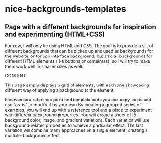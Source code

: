 # nice-backgrounds-templates

<h2 text-align:"left">Page with a different backgrounds for inspiration and experimenting (HTML+CSS)</h2>

For now, I will only be using HTML and CSS.
The goal is to provide a set of different backgrounds that can be picked up and used as backgrounds for the website, or for app interface background, but also as backgrounds for different HTML elements (like buttons or containers), so I will try to make them work well in smaller sizes as well.

CONTENT

This page simply displays a grid of elements, with each one showcasing different way of applying a background to the element.

It serves as a reference point and template code you can copy-paste and use "as-is" or modify it by your own
By creating a grouped series of examples, you will end up with a reference tool and a place to experiment with different background properties. You will create a sheet of 18 background color, image, and gradient variations. Each variation will use background-related properties to achieve a particular effect. The last variation will combine many approaches on a single element, creating a multiple-background effect.
